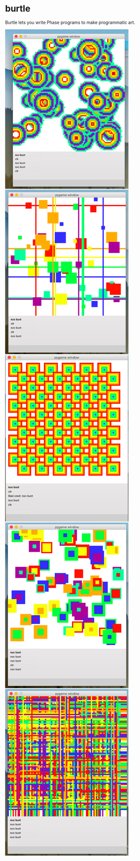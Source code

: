 # burtle

Burtle lets you write Phase programs to make programmatic art.


<img src="static/pic1.png" width="400"><img src="static/pic2.png" width="400"><img src="static/pic3.png" width="400">
<img src="static/pic4.png" width="400"><img src="static/pic5.png" width="400">
